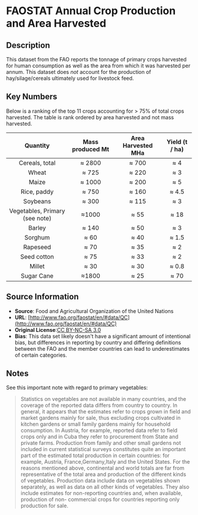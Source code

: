 
# FAOSTAT Annual Crop Production and Area Harvested

## Description 
This dataset from the FAO reports the tonnage of primary crops harvested for
human consumption as well as the area from which it was harvested per annum.
This dataset does *not* account for the production of hay/silage/cereals
ultimately used for livestock feed. 

## Key Numbers
Below is a ranking of the top 11 crops accounting for > 75% of total crops
harvested. The table is rank ordered by area harvested and not mass harvested. 

| Quantity | Mass produced Mt| Area Harvested MHa| Yield (t / ha) |
|:--:|:--:|:--:|:--:|
| Cereals, total | ≈ 2800 | ≈ 700 | ≈ 4 |
| Wheat | ≈ 725 | ≈ 220 | ≈ 3 |
| Maize | ≈ 1000 | ≈ 200 | ≈ 5 |
| Rice, paddy | ≈ 750 | ≈ 160 | ≈ 4.5 | 
| Soybeans | ≈ 300 | ≈ 115 | ≈ 3 |
| Vegetables, Primary (see note) | ≈1000 | ≈ 55 | ≈ 18 |
| Barley | ≈ 140 | ≈ 50 | ≈ 3 |
| Sorghum | ≈ 60 | ≈ 40 | ≈ 1.5 |
| Rapeseed | ≈ 70 | ≈ 35 | ≈ 2 |
| Seed cotton | ≈ 75 | ≈ 33 | ≈ 2 |
| Millet | ≈ 30 | ≈ 30 | ≈ 0.8 |
| Sugar Cane | ≈1800 | ≈ 25|  ≈ 70 |




## Source Information
* **Source**: Food and Agricultural Organization of the United Nations
* **URL**: [http://www.fao.org/faostat/en/#data/QC](http://www.fao.org/faostat/en/#data/QC)
* **Original License**:[CC BY-NC-SA   3.0](https://creativecommons.org/licenses/by-nc-sa/3.0/) 
* **Bias**: This data set likely doesn't have a significant amount of
  intentional bias, but differences in reporting by country and differing
  definitions between the FAO and the member countries can lead to
  underestimates of certain categories. 



## Notes

See this important note with regard to primary vegetables:


> Statistics on vegetables are not available in many countries, and the
  coverage of the reported data differs from country to country. In general, it
  appears that the estimates refer to crops grown in field and market gardens
  mainly for sale, thus excluding crops cultivated in kitchen gardens or small
  family gardens mainly for household consumption. In Austria, for example,
  reported data refer to field crops only and in Cuba they refer to procurement
  from State and private farms. Production from family and other small gardens
  not included in current statistical surveys constitutes quite an important
  part of the estimated total production in certain countries: for example,
  Austria, France,Germany,Italy and the United States. For the reasons
  mentioned above, continental and world totals are far from representative of
  the total area and production of the different kinds of vegetables.
  Production data include data on vegetables shown separately, as well as data
  on all other kinds of vegetables. They also include estimates for
  non-reporting countries and, when available, production of non- commercial
  crops for countries reporting only production for sale.